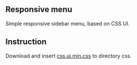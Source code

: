 ## Responsive menu

Simple responsive sidebar menu, based on CSS UI.

## Instruction

Download and insert [css.ui.min.css](https://github.com/css-ui/cssui/tree/master/src/min) to directory css.
